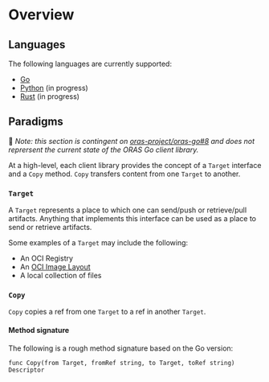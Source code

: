 # Overview

## Languages

The following languages are currently supported:

- [Go](./Go/)
- [Python](./1_python) (in progress)
- [Rust](./2_rust) (in progress)

## Paradigms

🚧 *Note: this section is contingent on
[oras-project/oras-go#8](https://github.com/oras-project/oras-go/pull/8) and
does not reprersent the current state of the ORAS Go client library.*

At a high-level, each client library provides the concept of a `Target` interface
and a `Copy` method. `Copy` transfers content from one `Target` to another.

### `Target`

A `Target` represents a place to which one can send/push or retrieve/pull artifacts.
Anything that implements this interface can be used as a place to send
or retrieve artifacts.

Some examples of a `Target` may include the following:

- An OCI Registry
- An [OCI Image Layout](https://github.com/opencontainers/image-spec/blob/master/image-layout.md)
- A local collection of files

### `Copy`

`Copy` copies a ref from one `Target` to a ref in another `Target`.

#### Method signature

The following is a rough method signature based on the Go version:

```
func Copy(from Target, fromRef string, to Target, toRef string) Descriptor
```
